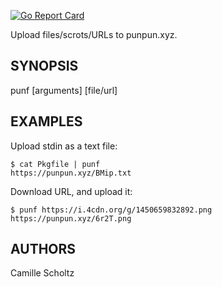 [![Go Report Card](https://goreportcard.com/badge/github.com/onodera-punpun/punf)](https://goreportcard.com/report/github.com/onodera-punpun/punf)

 Upload files/scrots/URLs to punpun.xyz.


## SYNOPSIS

punf [arguments] [file/url]


## EXAMPLES

Upload stdin as a text file:
```
$ cat Pkgfile | punf
https://punpun.xyz/BMip.txt
```

Download URL, and upload it:
```
$ punf https://i.4cdn.org/g/1450659832892.png
https://punpun.xyz/6r2T.png
```


## AUTHORS

Camille Scholtz
